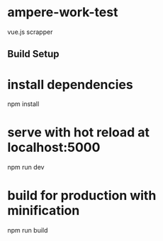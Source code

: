 # ampere-work-test
vue.js scrapper
## Build Setup


# install dependencies
npm install

# serve with hot reload at localhost:5000
npm run dev

# build for production with minification
npm run build